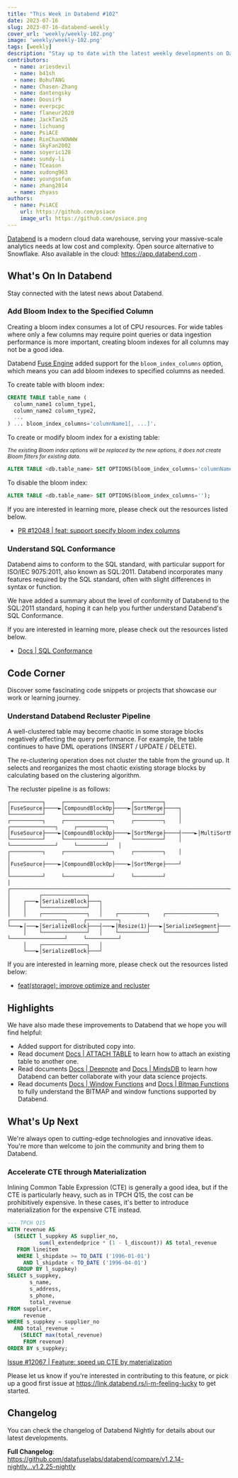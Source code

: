 ```yaml
---
title: "This Week in Databend #102"
date: 2023-07-16
slug: 2023-07-16-databend-weekly
cover_url: 'weekly/weekly-102.png'
image: 'weekly/weekly-102.png'
tags: [weekly]
description: "Stay up to date with the latest weekly developments on Databend!"
contributors:
  - name: ariesdevil
  - name: b41sh
  - name: BohuTANG
  - name: Chasen-Zhang
  - name: dantengsky
  - name: Dousir9
  - name: everpcpc
  - name: flaneur2020
  - name: JackTan25
  - name: lichuang
  - name: PsiACE
  - name: RinChanNOWWW
  - name: SkyFan2002
  - name: soyeric128
  - name: sundy-li
  - name: TCeason
  - name: xudong963
  - name: youngsofun
  - name: zhang2014
  - name: zhyass
authors:
  - name: PsiACE
    url: https://github.com/psiace
    image_url: https://github.com/psiace.png
---
```


[Databend](https://github.com/datafuselabs/databend) is a modern cloud data warehouse, serving your massive-scale analytics needs at low cost and complexity. Open source alternative to Snowflake. Also available in the cloud: <https://app.databend.com> .

## What's On In Databend

Stay connected with the latest news about Databend.

### Add Bloom Index to the Specified Column

Creating a bloom index consumes a lot of CPU resources. For wide tables where only a few columns may require point queries or data ingestion performance is more important, creating bloom indexes for all columns may not be a good idea.

Databend [Fuse Engine](https://databend.rs/doc/sql-reference/table-engines/fuse) added support for the `bloom_index_columns` option, which means you can add bloom indexes to specified columns as needed.

To create table with bloom index:

```SQL
CREATE TABLE table_name (
  column_name1 column_type1,
  column_name2 column_type2,
  ...
) ... bloom_index_columns='columnName1[, ...]'.
```

To create or modify bloom index for a existing table:

<small><i>The existing Bloom index options will be replaced by the new options, it does not create Bloom filters for existing data.</i></small>

```SQL
ALTER TABLE <db.table_name> SET OPTIONS(bloom_index_columns='columnName1[, ...]');
```

To disable the bloom index:

```SQL
ALTER TABLE <db.table_name> SET OPTIONS(bloom_index_columns='');
```

If you are interested in learning more, please check out the resources listed below.

- [PR #12048 | feat: support specify bloom index columns](https://github.com/datafuselabs/databend/pull/12048)

### Understand SQL Conformance

Databend aims to conform to the SQL standard, with particular support for ISO/IEC 9075:2011, also known as SQL:2011. Databend incorporates many features required by the SQL standard, often with slight differences in syntax or function.

We have added a summary about the level of conformity of Databend to the SQL:2011 standard, hoping it can help you further understand Databend's SQL Conformance.

If you are interested in learning more, please check out the resources listed below.

- [Docs | SQL Conformance](/doc/sql-reference/ansi-sql)

## Code Corner

Discover some fascinating code snippets or projects that showcase our work or learning journey.

### Understand Databend Recluster Pipeline

A well-clustered table may become chaotic in some storage blocks negatively affecting the query performance. For example, the table continues to have DML operations (INSERT / UPDATE / DELETE).

The re-clustering operation does not cluster the table from the ground up. It selects and reorganizes the most chaotic existing storage blocks by calculating based on the clustering algorithm. 

The recluster pipeline is as follows:

```text
┌──────────┐     ┌───────────────┐     ┌─────────┐
│FuseSource├────►│CompoundBlockOp├────►│SortMerge├────┐
└──────────┘     └───────────────┘     └─────────┘    │
┌──────────┐     ┌───────────────┐     ┌─────────┐    │     ┌──────────────┐     ┌─────────┐
│FuseSource├────►│CompoundBlockOp├────►│SortMerge├────┤────►│MultiSortMerge├────►│Resize(N)├───┐
└──────────┘     └───────────────┘     └─────────┘    │     └──────────────┘     └─────────┘   │
┌──────────┐     ┌───────────────┐     ┌─────────┐    │                                        │
│FuseSource├────►│CompoundBlockOp├────►│SortMerge├────┘                                        │
└──────────┘     └───────────────┘     └─────────┘                                             │
┌──────────────────────────────────────────────────────────────────────────────────────────────┘
│         ┌──────────────┐
│    ┌───►│SerializeBlock├───┐
│    │    └──────────────┘   │
│    │    ┌──────────────┐   │    ┌─────────┐    ┌────────────────┐     ┌─────────────────┐     ┌──────────┐
└───►│───►│SerializeBlock├───┤───►│Resize(1)├───►│SerializeSegment├────►│TableMutationAggr├────►│CommitSink│
     │    └──────────────┘   │    └─────────┘    └────────────────┘     └─────────────────┘     └──────────┘
     │    ┌──────────────┐   │
     └───►│SerializeBlock├───┘
```

If you are interested in learning more, please check out the resources listed below:

- [feat(storage): improve optimize and recluster](https://github.com/datafuselabs/databend/pull/11850)

## Highlights

We have also made these improvements to Databend that we hope you will find helpful:

- Added support for distributed copy into. 
- Read document [Docs | ATTACH TABLE](https://databend.rs/doc/sql-commands/ddl/table/attach-table) to learn how to attach an existing table to another one.
- Read documents [Docs | Deepnote](/doc/integrations/deepnote) and [Docs | MindsDB](/doc/integrations/mindsdb) to learn how Databend can better collaborate with your data science projects.
- Read documents [Docs | Window Functions](/doc/sql-functions/window-functions/) and [Docs | Bitmap Functions](/doc/sql-functions/bitmap-functions/) to fully understand the BITMAP and window functions supported by Databend.

## What's Up Next

We're always open to cutting-edge technologies and innovative ideas. You're more than welcome to join the community and bring them to Databend.

### Accelerate CTE through Materialization

Inlining Common Table Expression (CTE) is generally a good idea, but if the CTE is particularly heavy, such as in TPCH Q15, the cost can be prohibitively expensive. In these cases, it's better to introduce materialization for the expensive CTE instead.

```sql
--- TPCH Q15
WITH revenue AS
  (SELECT l_suppkey AS supplier_no,
          sum(l_extendedprice * (1 - l_discount)) AS total_revenue
   FROM lineitem
   WHERE l_shipdate >= TO_DATE ('1996-01-01')
     AND l_shipdate < TO_DATE ('1996-04-01')
   GROUP BY l_suppkey)
SELECT s_suppkey,
       s_name,
       s_address,
       s_phone,
       total_revenue
FROM supplier,
     revenue
WHERE s_suppkey = supplier_no
  AND total_revenue =
    (SELECT max(total_revenue)
     FROM revenue)
ORDER BY s_suppkey;
```

[Issue #12067 | Feature: speed up CTE by materialization](https://github.com/datafuselabs/databend/issues/12067)

Please let us know if you're interested in contributing to this feature, or pick up a good first issue at <https://link.databend.rs/i-m-feeling-lucky> to get started.

## Changelog

You can check the changelog of Databend Nightly for details about our latest developments.

**Full Changelog**: <https://github.com/datafuselabs/databend/compare/v1.2.14-nightly...v1.2.25-nightly>
